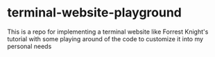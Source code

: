 # terminal-website-playground
This is a repo for implementing a terminal website like Forrest Knight's tutorial with some playing around of the code to customize it into my personal needs
